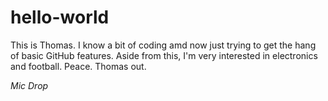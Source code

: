 # hello-world

This is Thomas.
I know a bit of coding amd now just trying to get the hang of basic GitHub features. 
Aside from this, I'm very interested in electronics and football.
Peace. Thomas out.

*Mic Drop*
